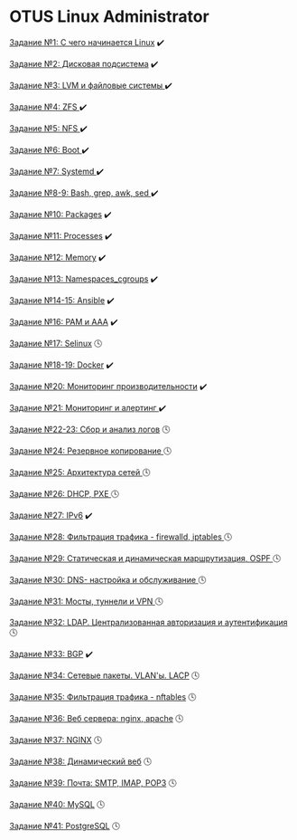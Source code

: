 # OTUS Linux Administrator

[Задание №1: С чего начинается Linux](01_start_linux) :heavy_check_mark:

[Задание №2: Дисковая подсистема](02_disk_subsystem) :heavy_check_mark:

[Задание №3: LVM и файловые системы ](03_filesystem_lvm) :heavy_check_mark:

[Задание №4: ZFS ](04_zfs) :heavy_check_mark:

[Задание №5: NFS ](05_nfs_fuse) :heavy_check_mark:

[Задание №6: Boot ](06_boot) :heavy_check_mark:

[Задание №7: Systemd ](07_systemd) :heavy_check_mark:

[Задание №8-9: Bash, grep, awk, sed ](08_09_bash) :heavy_check_mark:

[Задание №10: Packages](10_packages) :heavy_check_mark:

[Задание №11: Processes](11_processes) :heavy_check_mark:

[Задание №12: Memory](12_memory) :heavy_check_mark:

[Задание №13: Namespaces_cgroups](13_namespaces_cgroups) :heavy_check_mark:

[Задание №14-15: Ansible](14_ansible) :heavy_check_mark:

[Задание №16: PAM и AAA](16_pam_aaa) :heavy_check_mark:

[Задание №17: Selinux](17_selinux) :clock4:

[Задание №18-19: Docker](18_19_docker) :heavy_check_mark:

[Задание №20: Мониторинг производительности](20_monitor) :heavy_check_mark:

[Задание №21: Мониторинг и алертинг ](21_alert) :heavy_check_mark:

[Задание №22-23: Сбор и анализ логов](22_23_logs) :clock4:

[Задание №24: Резервное копирование ](24_backup) :clock4:

[Задание №25: Архитектура сетей ](25_network) :clock4:

[Задание №26: DHCP, PXE ](26_dhcp_pxe) :clock4:

[Задание №27: IPv6](27_ipv6) :heavy_check_mark:

[Задание №28: Фильтрация трафика - firewalld, iptables ](28_firewalld_iptables) :clock4:

[Задание №29: Статическая и динамическая маршрутизация, OSPF ](29_ospf) :clock4:

[Задание №30: DNS- настройка и обслуживание ](30_dns) :clock4:

[Задание №31: Мосты, туннели и VPN ](31_vpn) :clock4:

[Задание №32: LDAP. Централизованная авторизация и аутентификация ](32_ldap) :clock4:

[Задание №33: BGP](33_bgp) :heavy_check_mark:

[Задание №34: Сетевые пакеты. VLAN'ы. LACP](34_vlan_lacp) :clock4:

[Задание №35: Фильтрация трафика - nftables](35_nftables) :clock4:

[Задание №36: Веб сервера: nginx, apache](36_web_servers) :clock4:

[Задание №37: NGINX](37_nginx) :clock4:

[Задание №38: Динамический веб](38_dynamic_web) :clock4:

[Задание №39: Почта: SMTP, IMAP, POP3](39_post) :clock4:

[Задание №40: MySQL](40_mysql) :clock4:

[Задание №41: PostgreSQL](41_postgresql) :clock4:
